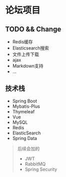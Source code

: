 # 论坛项目
## TODO && Change
+ Redis缓存
+ Elasticsearch搜索
+ 文件上传下载
+ ajax
+ Markdown支持
+ ...
## 技术栈
+ Spring Boot
+ Mybatis-Plus
+ Thymeleaf
+ Vue
+ MySQL
+ Redis
+ ElasticSearch 
+ Spring Data
> 后续会加的
> + JWT
> + RabbitMQ
> + Spring Security
